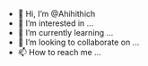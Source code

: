 - 👋 Hi, I’m @Ahihithich
- 👀 I’m interested in ...
- 🌱 I’m currently learning ...
- 💞️ I’m looking to collaborate on ...
- 📫 How to reach me ...

<!---
Ahihithich/Ahihithich is a ✨ special ✨ repository because its `README.md` (this file) appears on your GitHub profile.
You can click the Preview link to take a look at your changes.
--->
